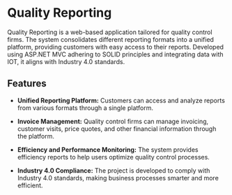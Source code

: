 # Quality Reporting

Quality Reporting is a web-based application tailored for quality control firms. The system consolidates different reporting formats into a unified platform, providing customers with easy access to their reports. Developed using ASP.NET MVC adhering to SOLID principles and integrating data with IOT, it aligns with Industry 4.0 standards.

## Features

- **Unified Reporting Platform:** Customers can access and analyze reports from various formats through a single platform.

- **Invoice Management:** Quality control firms can manage invoicing, customer visits, price quotes, and other financial information through the platform.

- **Efficiency and Performance Monitoring:** The system provides efficiency reports to help users optimize quality control processes.

- **Industry 4.0 Compliance:** The project is developed to comply with Industry 4.0 standards, making business processes smarter and more efficient.

